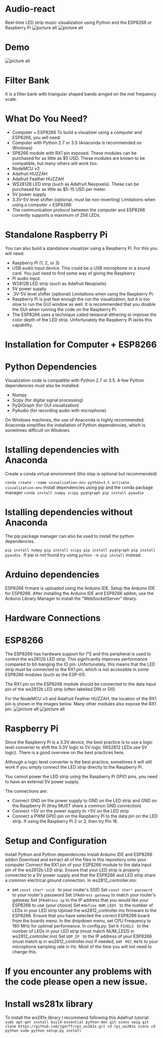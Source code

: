 # Audio-react
Real-time LED strip music visualization using Python and the ESP8266 or Raspberry Pi
 ![picture alt](images/block-diagram.png)
 ![picture alt](images/block-diagram2.png)

# Demo
![picture alt](images/scroll-effect-demo.gif)
# Filter Bank
It is a filter bank with triangular shaped bands
arnged on the mel frequency scale.

# What Do You Need? 
* Computer + ESP8266 
To build a visualizer using a computer and ESP8266, you will need:
* Computer with Python 2.7 or 3.5 (Anaconda is recommended on Windows)
* SP8266 module with RX1 pin exposed. These modules can be purchased for as little as $5 USD. These modules are known to be compatible, but many others will work too:
* NodeMCU v3
* Adafruit HUZZAH
* Adafruit Feather HUZZAH
* WS2812B LED strip (such as Adafruit Neopixels). These can be purchased for as little as $5-15 USD per meter.
* 5V power supply
* 3.3V-5V level shifter (optional, must be non-inverting)
Limitations when using a computer + ESP8266:
* The communication protocol between the computer and ESP8266 currently supports a maximum of 256 LEDs.

# Standalone Raspberry Pi
You can also build a standalone visualizer using a Raspberry Pi. For this you will need:
* Raspberry Pi (1, 2, or 3)
* USB audio input device. This could be a USB microphone or a sound card. You just need to find some way of giving the Raspberry 
* Pi audio input.
* W2812B LED strip (such as Adafruit Neopixels)
* 5V power supply
* .3V-5V level shifter (optional)
Limitations when using the Raspberry Pi:
* Raspberry Pi is just fast enough the run the visualization, but it is too slow to run the GUI window as well. It is recommended that you disable the GUI when running the code on the Raspberry Pi.
* The ESP8266 uses a technique called temporal dithering to improve the color depth of the LED strip. Unfortunately the Raspberry Pi lacks this capability.

# Installation for Computer + ESP8266
# Python Dependencies
Visualization code is compatible with Python 2.7 or 3.5. A few Python dependencies must also be installed:
* Numpy
* Scipy (for digital signal processing)
* PyQtGraph (for GUI visualization)
* PyAudio (for recording audio with microphone)

On Windows machines, the use of Anaconda is highly recommended. Anaconda simplifies the installation of Python dependencies, which is sometimes difficult on Windows.

# Istalling dependencies with Anaconda
Create a conda virtual environment (this step is optional but recommended)

`conda create --name visualization-env python=3.5
activate visualization-env`
Install dependencies using pip and the conda package manager
`conda install numpy scipy pyqtgraph
pip install pyaudio`
# Istalling dependencies without Anaconda
The pip package manager can also be used to install the python dependencies.

`pip install numpy
pip install scipy
pip install pyqtgraph
pip install pyaudio `
If pip is not found try using `python -m pip install` instead.

# Arduino dependencies
ESP8266 firmare is uploaded using the Arduino IDE. Setup the Arduino IDE for ESP8266.
After installing the Arduino IDE and ESP8266 addon, use the Arduino Library Manager to install the "WebSocketServer" library.

# Hardware Connections
# ESP8266
The ESP8266 has hardware support for I²S and this peripheral is used to control the ws2812b LED strip. This signficantly improves performance compared to bit-banging the IO pin. Unfortunately, this means that the LED strip must be connected to the RX1 pin, which is not accessible in some ESP8266 modules (such as the ESP-01).

The RX1 pin on the ESP8266 module should be connected to the data input pin of the ws2812b LED strip (often labelled DIN or D0).

For the NodeMCU v3 and Adafruit Feather HUZZAH, the location of the RX1 pin is shown in the images below. Many other modules also expose the RX1 pin.
 ![picture alt](images/NodeMCUv3-small.png)
 ![picture alt](images/FeatherHuzzah-small.png)


# Raspberry Pi
Since the Raspberry Pi is a 3.3V device, the best practice is to use a logic level converter to shift the 3.3V logic to 5V logic (WS2812 LEDs use 5V logic). There is a good overview on the best practices here.

Although a logic level converter is the best practice, sometimes it will still work if you simply connect the LED strip directly to the Raspberry Pi.

You cannot power the LED strip using the Raspberry Pi GPIO pins, you need to have an external 5V power supply.

The connections are:
* Connect GND on the power supply to GND on the LED strip and GND on the Raspberry Pi (they MUST share a common GND connection)
* Connect +5V on the power supply to +5V on the LED strip
* Connect a PWM GPIO pin on the Raspberry Pi to the data pin on the LED strip. If using the Raspberry Pi 2 or 3, then try Pin 18.


# Setup and Configuration
Install Python and Python dependencies
Install Arduino IDE and ESP8266 addon
Download and extract all of the files in this repository onto your computer
Connect the RX1 pin of your ESP8266 module to the data input pin of the ws2812b LED strip. Ensure that your LED strip is properly connected to a 5V power supply and that the ESP8266 and LED strip share a common electrical ground connection.
In ws2812_controller.ino:
* set 
`const char* ssid `
to your router's SSID
Set 
`const char* password `
to your router's password
Set `IPAddress gateway`
to match your router's gateway
Set `
IPAddress ip `
to the IP address that you would like your ESP8266 to use (your choice)
Set `
#define NUM_LEDS 
`
to the number of LEDs in your LED strip
Upload the ws2812_controller.ino firmware to the ESP8266. Ensure that you have selected the correct ESP8266 board from the boards menu. In the dropdown menu, set CPU Frequency to 160 MHz for optimal performance.
In config.py:
Set 
`
N_PIXELS 
`
to the number of LEDs in your LED strip (must match NUM_LEDS in ws2812_controller.ino)
Set 
`
UDP_IP 
`
to the IP address of your ESP8266 (must match ip in ws2812_controller.ino)
If needed, set 
`
MIC_RATE`
to your microphone sampling rate in Hz. Most of the time you will not need to change this.

# If you encounter any problems with the code please open a new issue.


# Install ws281x library
To install the ws281x library I recommend following this Adafruit tutorial.
`
sudo apt-get install build-essential python-dev git scons swig
git clone https://github.com/jgarff/rpi_ws281x.git
cd rpi_ws281x
scons
cd python
sudo python setup.py install
`
